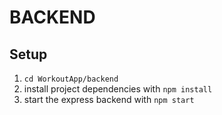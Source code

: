 # BACKEND

## Setup

1. `cd WorkoutApp/backend`
2. install project dependencies with `npm install`
3. start the express backend with `npm start`
